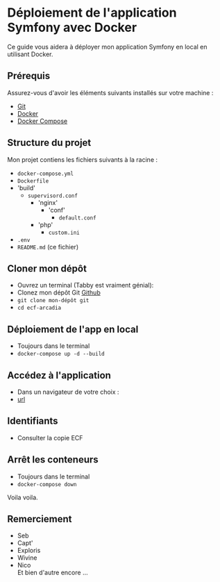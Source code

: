 # Déploiement de l'application Symfony avec Docker

Ce guide vous aidera à déployer mon application Symfony en local en utilisant Docker.

## Prérequis

Assurez-vous d'avoir les éléments suivants installés sur votre machine :

- [Git](https://git-srm.com/download)
- [Docker](https://www.docker.com/products/docker-desktop)
- [Docker Compose](https://docs.docker.com/compose/install/)

## Structure du projet

Mon projet contiens les fichiers suivants à la racine :

- `docker-compose.yml`
- `Dockerfile`
- 'build'
  - `supervisord.conf`
    - 'nginx'
      - 'conf'
        - `default.conf`
    - 'php'
      - `custom.ini`
- `.env`
- `README.md` (ce fichier)

## Cloner mon dépôt

- Ouvrez un terminal (Tabby est vraiment génial):
- Clonez mon dépôt Git [Github](https://github.com/MrLeoufff/ecf-arcadia)
- ```git clone mon-dépôt git```
- ```cd ecf-arcadia```

## Déploiement de l'app en local

- Toujours dans le terminal
- ```docker-compose up -d --build```

## Accédez à l'application

- Dans un navigateur de votre choix :
- [url](http://localhost:9000)

## Identifiants

- Consulter la copie ECF

##  Arrêt les conteneurs

- Toujours dans le terminal
- ```docker-compose down```

Voila voila. 

## Remerciement 
- Seb
- Capt'
- Exploris
- Wivine
- Nico<br>
Et bien d'autre encore ...

